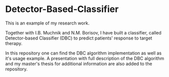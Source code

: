# Detector-Based-Classifier

This is an example of my research work.

Together with I.B. Muchnik and N.M. Borisov, I have built a classifier, called Detector-based Classifier (DBC) to predict patients' response to target therapy.

In this repository one can find the DBC algorithm implementation as well as it's usage example. A presentation with full description of the DBC algorithm and my master's thesis for additional information are also added to the repository.
